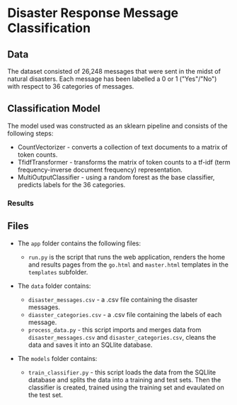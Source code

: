# Disaster Response Message Classification

## Data

The dataset consisted of 26,248 messages that were sent in the midst of natural disasters. Each message has been labelled a 0 or 1 ("Yes"/"No") with respect to 36 categories of messages. 

## Classification Model

The model used was constructed as an sklearn pipeline and consists of the following steps: 

* CountVectorizer - converts a collection of text documents to a matrix of token counts.
* TfidfTransformer - transforms the matrix of token counts to a tf-idf (term frequency-inverse document frequency) representation.
* MultiOutputClassifier - using a random forest as the base classifier, predicts labels for the 36 categories. 

### Results

## Files 

* The `app` folder contains the following files: 

  * `run.py` is the script that runs the web application, renders the home and results pages from the `go.html` and `master.html` templates in the `templates` subfolder. 

* The `data` folder contains: 

  * `disaster_messages.csv` - a .csv file containing the disaster messages. 
  * `diasster_categories.csv` - a .csv file containing the labels of each message. 
  * `process_data.py` - this script imports and merges data from `disaster_messages.csv` and `disaster_categories.csv`, cleans the data and saves it into an SQLlite database. 

* The `models` folder contains: 

  * `train_classifier.py` - this script loads the data from the SQLlite database and splits the data into a training and test sets. Then the classifier is created, trained using the training set and evaulated on the test set. 

